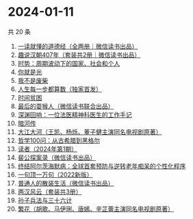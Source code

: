 # 2024-01-11

共 20 条

<!-- BEGIN WEREAD -->
<!-- 最后更新时间 2024-01-11 05:04:06 +0800 -->
1. [一读就懂的道德经（全两册｜微信读书出品）](https://weread.qq.com/web/bookDetail/a1232c40813ab871eg018128)
1. [趣说汉朝407年（套装共2册｜微信读书出品）](https://weread.qq.com/web/bookDetail/df232e40813ab8717g01816e)
1. [时势：周期波动下的国家、社会和个人](https://weread.qq.com/web/bookDetail/95332ad0813ab8705g016ce7)
1. [你就是光](https://weread.qq.com/web/bookDetail/43032d60813ab8728g0198d7)
1. [我不是废柴](https://weread.qq.com/web/bookDetail/47e32340813ab86b5g0149a7)
1. [人生每一步都算数（独家首发）](https://weread.qq.com/web/bookDetail/c18328f0813ab86eag011439)
1. [时间贫困](https://weread.qq.com/web/bookDetail/22a327a0813ab86fbg010c7d)
1. [最后的耍猴人（微信读书联合出品）](https://weread.qq.com/web/bookDetail/b8632c0059ed46b8641c4cc)
1. [深渊回响：一位法医精神科医生的工作手记](https://weread.qq.com/web/bookDetail/24b32ca0813ab8297g013715)
1. [暗河传](https://weread.qq.com/web/bookDetail/b3f32cc0813ab8691g0124d3)
1. [大江大河（王凯、杨烁、董子健主演同名电视剧原著）](https://weread.qq.com/web/bookDetail/92f32a305e03ce92f070017)
1. [哲学100问：从古希腊到黑格尔](https://weread.qq.com/web/bookDetail/bd632040813ab7d6fg01236f)
1. [读者（2024年第1期）](https://weread.qq.com/web/bookDetail/c4632c30813ab86fcg01522d)
1. [裴公探案录（微信读书出品）](https://weread.qq.com/web/bookDetail/5b732ba0813ab870ag011d62)
1. [终结阿尔茨海默病：全球首套预防与逆转老年痴呆的个性化程序](https://weread.qq.com/web/bookDetail/c8432680716c50d6c84cf08)
1. [一句顶一万句（2022新版）](https://weread.qq.com/web/bookDetail/3de32670813ab703eg013597)
1. [普通人的散装生活（微信读书出品）](https://weread.qq.com/web/bookDetail/d9c326b0813ab86fdg0166fc)
1. [两汉风云（套装共3册）](https://weread.qq.com/web/bookDetail/4b4329d0813ab86deg0158c5)
1. [孙子兵法与三十六计](https://weread.qq.com/web/bookDetail/d343237071e0b8bad34fdb0)
1. [繁花（胡歌、马伊琍、唐嫣、辛芷蕾主演同名电视剧原著）](https://weread.qq.com/web/bookDetail/ec8320b072162ea8ec8b401)
<!-- END WEREAD -->